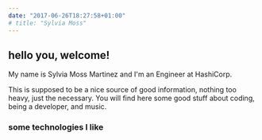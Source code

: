 ```yaml
---
date: "2017-06-26T18:27:58+01:00"
# title: "Sylvia Moss"
---
```


<link rel="stylesheet" href="https://use.fontawesome.com/releases/v5.4.1/css/all.css" integrity="sha384-5sAR7xN1Nv6T6+dT2mhtzEpVJvfS3NScPQTrOxhwjIuvcA67KV2R5Jz6kr4abQsz" crossorigin="anonymous">
<link href='//cdn.jsdelivr.net/devicons/1.8.0/css/devicons.min.css' rel='stylesheet'>
<link rel="stylesheet" href="https://cdn.rawgit.com/konpa/devicon/df6431e323547add1b4cf45992913f15286456d3/devicon.min.css">
<link rel="stylesheet" type="text/css" href="home.css">


<h2>hello you, welcome!</h2>

My name is Sylvia Moss Martinez and I'm an Engineer at HashiCorp.    
   
This is supposed to be a nice source of good information, nothing too heavy, just the necessary. 
You will find here some good stuff about coding, being a developer, and music. 


<div id="social-icons">
    <a href="https://www.linkedin.com/in/sylviamossm/">
      <i class="fab fa-linkedin-in"></i>
    </a>
    <a href="https://github.com/sylviamoss">
      <i class="fab fa-github"></i>
    </a>
    <a href="https://github.com/sylviamoss/sylviamoss.github.io/raw/master/SylviaMossResume.pdf" title="Resume">
      <i class="fas fa-download"></i>
    </a>
</div>

<h3 id="technologies">some technologies I like</h3>
<div id="technologies-icons">
  <i class="devicon-go-plain" title="Golang"></i>
  <i class="devicon-react-original"></i>
  <i class="fab fa-docker" title="Docker"></i>
  <i class="fab fa-aws" title="AWS"></i>
  <i class="devicon-heroku-original"></i>
  <i class="devicon-mongodb-plain"></i>
</div>

<!-- <h3 id="technologies">INTERESTS</h3>
<div id="technologies-icons">
  <i class="devicon-python-plain" title="Python"></i>
  <i class="devicon-react-original" title="React"></i>
</div>
</div>  -->